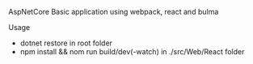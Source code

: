 AspNetCore
Basic application using webpack, react and bulma

Usage
- dotnet restore in root folder
- npm install && nom run build/dev(-watch) in ./src/Web/React folder
